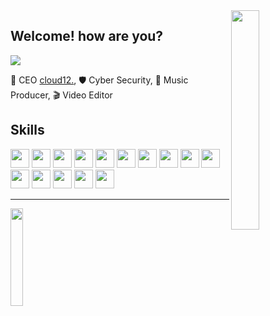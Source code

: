 <img align='right' src='https://github.com/janmarco18/janmarco18/blob/main/sprites/sova.gif?raw=true' width='30%'> 

<h2 align="left">Welcome! how are you?</h2> 
  
![](https://komarev.com/ghpvc/?username=janmarco18&color=red)

💼 CEO [cloud12.](https://github.com/janmarco18/cloud12.), 
🛡️ Cyber Security, 
🎵 Music Producer, 
🎬 Video Editor

<h2 align="left">Skills</h2>
<p align="left">
  <img src='https://github.com/janmarco18/janmarco18/blob/main/skills/CSS3.png' height='30px'/>
  <img src='https://github.com/janmarco18/janmarco18/blob/main/skills/HTML5.png' height='30px'/>
  <img src='https://github.com/janmarco18/janmarco18/blob/main/skills/JS.jpg' height='30px'/>
  <img src='https://github.com/janmarco18/janmarco18/blob/main/skills/TS.png' height='30px'/>
  <img src='https://github.com/janmarco18/janmarco18/blob/main/skills/Kot.png' height='30px'/>
  <img src='https://github.com/janmarco18/janmarco18/blob/main/skills/Uni.png' height='30px'/>
  <img src='https://github.com/janmarco18/janmarco18/blob/main/skills/Java.png' height='30px'/>
  <img src='https://github.com/janmarco18/janmarco18/blob/main/skills/Njs.png' height='30px'/>
  <img src='https://github.com/janmarco18/janmarco18/blob/main/skills/Phyton.png' height='30px'/>
  <img src='https://github.com/janmarco18/janmarco18/blob/main/skills/React.png' height='30px'/>
  <img src='https://github.com/janmarco18/janmarco18/blob/main/skills/VSC.png' height='30px'/>
  <img src='https://github.com/janmarco18/janmarco18/blob/main/skills/KDE.png' height='30px'/>
  <img src='https://github.com/janmarco18/janmarco18/blob/main/skills/Kali.svg' height='30px'/>
  <img src='https://github.com/janmarco18/janmarco18/blob/main/skills/Ubu.png' height='30px'/>
  <img src='https://github.com/janmarco18/janmarco18/blob/main/skills/Deb.webp' height='30px'/>
</p>

___
<img align='left' src='https://github.com/janmarco18/janmarco18/blob/main/imgs/jansignature.png?raw=true' width='20%'>

